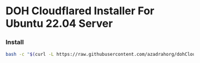 # DOH Cloudflared Installer For Ubuntu 22.04 Server

### Install
```bash
bash -c "$(curl -L https://raw.githubusercontent.com/azadrahorg/dohCloudflared/main/dohCloudflared.sh)"
```
